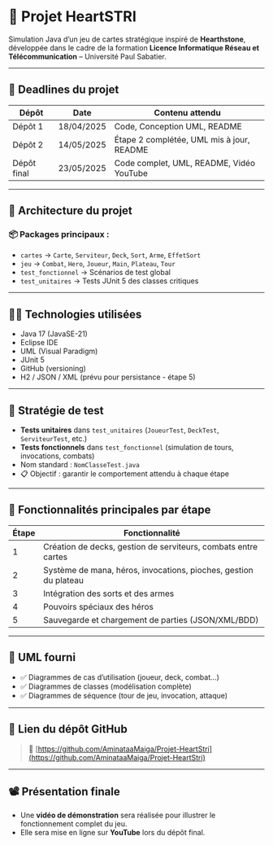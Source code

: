 # 🎴 Projet HeartSTRI

Simulation Java d’un jeu de cartes stratégique inspiré de **Hearthstone**, développée dans le cadre de la formation **Licence Informatique Réseau et Télécommunication** – Université Paul Sabatier.

---

## 📅 Deadlines du projet

| Dépôt        | Date       | Contenu attendu                             |
|--------------|------------|----------------------------------------------|
| Dépôt 1      | 18/04/2025 | Code, Conception UML, README                 |
| Dépôt 2      | 14/05/2025 | Étape 2 complétée, UML mis à jour, README    |
| Dépôt final  | 23/05/2025 | Code complet, UML, README, Vidéo YouTube     |

---

## 🧱 Architecture du projet

### 📦 Packages principaux :
- `cartes` → `Carte`, `Serviteur`, `Deck`, `Sort`, `Arme`, `EffetSort`
- `jeu` → `Combat`, `Hero`, `Joueur`, `Main`, `Plateau`, `Tour`
- `test_fonctionnel` → Scénarios de test global
- `test_unitaires` → Tests JUnit 5 des classes critiques

---

## 👨‍💻 Technologies utilisées

- Java 17 (JavaSE-21)
- Eclipse IDE
- UML (Visual Paradigm)
- JUnit 5
- GitHub (versioning)
- H2 / JSON / XML (prévu pour persistance - étape 5)

---

## 🧪 Stratégie de test

- **Tests unitaires** dans `test_unitaires` (`JoueurTest`, `DeckTest`, `ServiteurTest`, etc.)
- **Tests fonctionnels** dans `test_fonctionnel` (simulation de tours, invocations, combats)
- Nom standard : `NomClasseTest.java`
- 📋 Objectif : garantir le comportement attendu à chaque étape

---

## 🎯 Fonctionnalités principales par étape

| Étape | Fonctionnalité |
|-------|----------------|
| 1     | Création de decks, gestion de serviteurs, combats entre cartes |
| 2     | Système de mana, héros, invocations, pioches, gestion du plateau |
| 3     | Intégration des sorts et des armes |
| 4     | Pouvoirs spéciaux des héros |
| 5     | Sauvegarde et chargement de parties (JSON/XML/BDD) |

---

## 🧩 UML fourni

- ✅ Diagrammes de cas d’utilisation (joueur, deck, combat…)
- ✅ Diagrammes de classes (modélisation complète)
- ✅ Diagrammes de séquence (tour de jeu, invocation, attaque)

---

## 🔗 Lien du dépôt GitHub

> 📁 [https://github.com/AminataaMaiga/Projet-HeartStri](https://github.com/AminataaMaiga/Projet-HeartStri)

---

## 📽️ Présentation finale

- Une **vidéo de démonstration** sera réalisée pour illustrer le fonctionnement complet du jeu.
- Elle sera mise en ligne sur **YouTube** lors du dépôt final.


